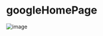 # googleHomePage
![image](https://user-images.githubusercontent.com/119479695/209775256-a463f847-7da5-4533-86dc-8a78fb017ab0.png)
